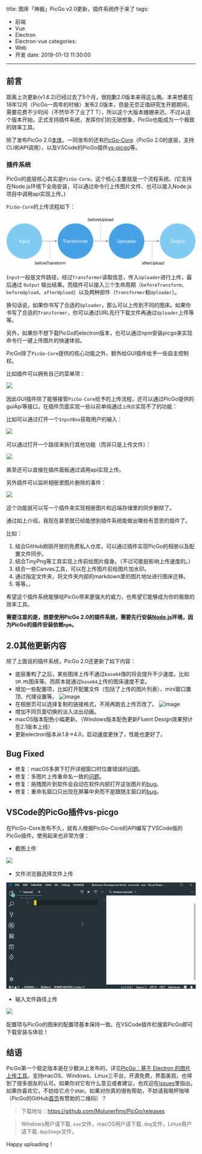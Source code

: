 title: 图床「神器」PicGo v2.0更新，插件系统终于来了
tags: 
  - 前端
  - Vue
  - Electron
  - Electron-vue
categories:
  - Web
  - 开发
date: 2019-01-13 11:30:00
---

## 前言

距离上次更新(v1.6.2)已经过去了5个月，很抱歉2.0版本来得这么晚。本来想着在18年12月（PicGo一周年的时候）发布2.0版本，但是无奈正值研究生开题期间，需要花费不少时间（不然毕不了业了T T），所以这个大版本姗姗来迟。不过从这个版本开始，正式支持插件系统，发挥你们的无限想象，PicGo也能成为一个极致的效率工具。

除了发布PicGo 2.0[本体](https://github.com/Molunerfinn/PicGo/releases/)，一同发布的还有[PicGo-Core](https://picgo.github.io/PicGo-Core-Doc/)（PicGo 2.0的底层，支持CLI和API调用），以及VSCode的PicGo插件[vs-picgo](https://github.com/Spades-S/vs-picgo)等。

<!-- more -->

### 插件系统

PicGo的底层核心其实是`PicGo-Core`。这个核心主要就是一个流程系统。(它支持在Node.js环境下全局安装，可以通过命令行上传图片文件、也可以接入Node.js项目中调用api实现上传。)

`PicGo-Core`的上传流程如下：

![](https://raw.githubusercontent.com/Molunerfinn/test/master/picgo/picgo-core-fix.jpg)

`Input`一般是文件路径，经过`Transformer`读取信息，传入`Uploader`进行上传，最后通过 `Output` 输出结果。而插件可以接入三个生命周期（`beforeTransform`、`beforeUpload`、`afterUpload`）以及两种部件（`Transformer`和`Uploader`）。

换句话说，如果你书写了合适的`Uploader`，那么可以上传到不同的图床。如果你书写了合适的`Transformer`，你可以通过URL先行下载文件再通过`Uploader`上传等等。

另外，如果你不想下载PicGo的electron版本，也可以通过npm安装picgo来实现命令行一键上传图片的快速体验。

PicGo除了`PicGo-Core`提供的核心功能之外，额外给GUI插件给予一些自主控制权。

比如插件可以拥有自己的菜单项：

![](https://i.loli.net/2019/01/12/5c39a2f60a32a.png)

因此GUI插件除了能够接管`PicGo-Core`给予的上传流程，还可以通过PicGo提供的guiApi等接口，在插件页面实现一些以前单纯通过`上传区`实现不了的功能：

比如可以通过打开一个`InputBox`获取用户的输入：

![](https://i.loli.net/2019/01/12/5c39aa4dab0b4.png)

可以通过打开一个路径来执行其他功能（而非只是上传文件）：

![](https://i.loli.net/2019/01/12/5c39aea61e80d.gif)

甚至还可以直接在插件面板通过调用api实现上传。

另外插件可以监听相册里图片删除的事件：

![](https://i.loli.net/2019/01/12/5c39b3c8746cf.png)

这个功能就可以写一个插件来实现相册图片和远端存储里的同步删除了。

通过如上介绍，我现在甚至就已经能想到插件系统能做出哪些有意思的插件了。

比如：

1. 结合GitHub刚刚开放的免费私人仓库，可以通过插件实现PicGo的相册以及配置文件同步。
2. 结合TinyPng等工具实现上传前给图片瘦身。（不过可能挺影响上传速度的。）
3. 结合一些Canvas工具，可以在上传图片前给图片加水印。
4. 通过指定文件夹，将文件夹内部的markdown里的图片地址进行图床迁移。
5. 等等。。

希望这个插件系统能够给PicGo带来更强大的威力，也希望它能够成为你的极致的效率工具。

**需要注意的是，想要使用PicGo 2.0的插件系统，需要先行安装[Node.js](https://nodejs.org/en/)环境，因为PicGo的插件安装依赖`npm`。**

## 2.0其他更新内容

除了上面说的插件系统，PicGo 2.0还更新了如下内容：

- 底层重构了之后，某些图床上传不通过`base64`值的将会提升不少速度。比如`SM.MS`图床等。而原本就通过`base64`上传的图床速度不变。
- 增加一些配置项，比如打开配置文件（包括了上传的图片列表）、mini窗口置顶、代理设置等。
![image](https://user-images.githubusercontent.com/12621342/50515474-ea83c600-0adf-11e9-8022-52f4ab9e0ea5.png)
- 在相册页可以选择复制的链接格式，不用再跑去上传页改了。
![image](https://user-images.githubusercontent.com/12621342/50515502-17d07400-0ae0-11e9-80b9-c38f25b64922.png)
- 增加不同页面切换的淡入淡出动画。
- macOS版本配色小幅更新。（Windows版本配色更新Fluent Design效果预计在2.1版本上线）
- 更新electron版本从1.8->4.0，启动速度更快了，性能也更好了。

## Bug Fixed

- 修复：macOS多屏下打开详细窗口时位置错误的[问题](https://github.com/Molunerfinn/PicGo/issues/128)。
- 修复：多图片上传重命名一致的[问题](https://github.com/Molunerfinn/PicGo/issues/136)。
- 修复：拖拽图片到软件会自动在软件内部打开这张图片的[bug](https://github.com/Molunerfinn/PicGo/issues/140)。
- 修复：重命名窗口只出现在屏幕中央而不是跟随主窗口的[bug](https://github.com/Molunerfinn/PicGo/issues/145)。

## VSCode的PicGo插件vs-picgo

在PicGo-Core发布不久，就有人根据PicGo-Core的API编写了VSCode版的PicGo插件。使用起来也非常方便：

- 截图上传

![](https://user-gold-cdn.xitu.io/2019/1/13/1684764986e5edd7?w=891&h=498&f=gif&s=297594)

- 文件浏览器选择文件上传

![](https://raw.githubusercontent.com/Molunerfinn/test/master/picgo/vs-picgo-explorer.gif)

- 输入文件路径上传

![](https://user-gold-cdn.xitu.io/2019/1/13/1684765698ad41fe?w=891&h=498&f=gif&s=155843)

配置项与PicGo的图床的配置项基本保持一致。在VSCode插件栏搜索PicGo即可下载安装与体验！

## 结语

PicGo第一个稳定版本是在少数派上发布的，详见[PicGo：基于 Electron 的图片上传工具](https://sspai.com/post/42310)。支持macOS、Windows、Linux三平台，开源免费，界面美观，也得到了很多朋友的认可。如果你对它有什么意见或者建议，也欢迎在[issues](https://github.com/Molunerfinn/PicGo/issues)里指出。如果你喜欢它，不妨给它点个star。如果对你真的很有帮助，不妨请我喝杯咖啡（PicGo的GitHub[首页](https://github.com/Molunerfinn/PicGo)有赞助的二维码）？

> 下载地址：https://github.com/Molunerfinn/PicGo/releases

> Windows用户请下载`.exe`文件，macOS用户请下载`.dmg`文件，Linux用户请下载`.AppImage`文件。

Happy uploading！
